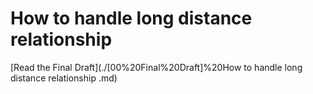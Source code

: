 # How to handle long distance relationship 

[Read the Final Draft](./[00%20Final%20Draft]%20How to handle long distance relationship .md)
